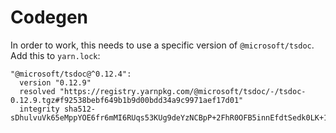 # Codegen

In order to work, this needs to use a specific version of `@microsoft/tsdoc`. Add this to `yarn.lock`:

```
"@microsoft/tsdoc@^0.12.4":
  version "0.12.9"
  resolved "https://registry.yarnpkg.com/@microsoft/tsdoc/-/tsdoc-0.12.9.tgz#f92538bebf649b1b9d00bdd34a9c9971aef17d01"
  integrity sha512-sDhulvuVk65eMppYOE6fr6mMI6RUqs53KUg9deYzNCBpP+2FhR0OFB5innEfdtSedk0LK+1Ppu6MxkfiNjS/Cw==
```
